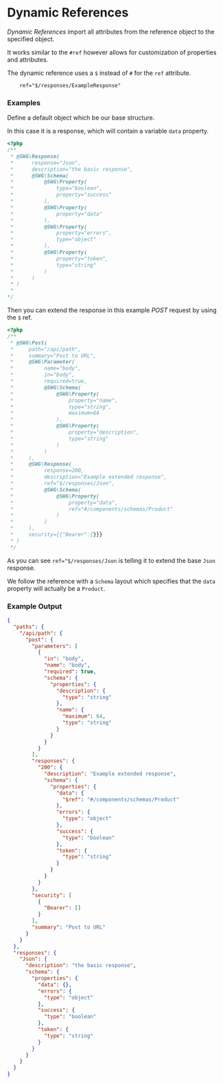 # Dynamic References

_Dynamic References_ import all attributes from the reference object to the specified object.

It works similar to the `#ref` however allows for customization of properties and attributes.

The dynamic reference uses a `$` instead of `#` for the `ref` attribute.

```
    ref="$/responses/ExampleResponse"
```

### Examples

Define a default object which be our base structure.

In this case it is a response, which will contain a variable `data` property.

```php
<?php
/**
 * @SWG\Response(
 *      response="Json",
 *      description="the basic response",
 *      @SWG\Schema(
 *          @SWG\Property(
 *              type="boolean",
 *              property="success"
 *          ),
 *          @SWG\Property(
 *              property="data"
 *          ),
 *          @SWG\Property(
 *              property="errors",
 *              type="object"
 *          ),
 *          @SWG\Property(
 *              property="token",
 *              type="string"
 *          )
 *      )
 * )
 *
*/
```

Then you can extend the response in this example _POST_ request by using the `$` ref.

```php
<?php
/**
 * @SWG\Post(
 *     path="/api/path",
 *     summary="Post to URL",
 *     @SWG\Parameter(
 *          name="body",
 *          in="body",
 *          required=true,
 *          @SWG\Schema(
 *              @SWG\Property(
 *                  property="name",
 *                  type="string",
 *                  maximum=64
 *              ),
 *              @SWG\Property(
 *                  property="description",
 *                  type="string"
 *              )
 *          )
 *     ),
 *     @SWG\Response(
 *          response=200,
 *          description="Example extended response",
 *          ref="$/responses/Json",
 *          @SWG\Schema(
 *              @SWG\Property(
 *                  property="data",
 *                  ref="#/components/schemas/Product"
 *              )
 *          )
 *     ),
 *     security={{"Bearer":{}}}
 * )
 */
```

As you can see `ref="$/responses/Json` is telling it to extend the base `Json` response.

We follow the reference with a `Schema` layout which specifies that the `data` property will actually be a `Product`.

### Example Output

```json
{
  "paths": {
    "/api/path": {
      "post": {
        "parameters": [
          {
            "in": "body",
            "name": "body",
            "required": true,
            "schema": {
              "properties": {
                "description": {
                  "type": "string"
                },
                "name": {
                  "maximum": 64,
                  "type": "string"
                }
              }
            }
          }
        ],
        "responses": {
          "200": {
            "description": "Example extended response",
            "schema": {
              "properties": {
                "data": {
                  "$ref": "#/components/schemas/Product"
                },
                "errors": {
                  "type": "object"
                },
                "success": {
                  "type": "boolean"
                },
                "token": {
                  "type": "string"
                }
              }
            }
          }
        },
        "security": [
          {
            "Bearer": []
          }
        ],
        "summary": "Post to URL"
      }
    }
  },
  "responses": {
    "Json": {
      "description": "the basic response",
      "schema": {
        "properties": {
          "data": {},
          "errors": {
            "type": "object"
          },
          "success": {
            "type": "boolean"
          },
          "token": {
            "type": "string"
          }
        }
      }
    }
  }
}
```

